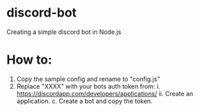 # discord-bot
Creating a simple discord bot in Node.js

# How to:
1. Copy the sample config and rename to "config.js"
2. Replace "XXXX" with your bots auth token from: 
  i. https://discordapp.com/developers/applications/
  ii. Create an application.
  c. Create a bot and copy the token.
  
